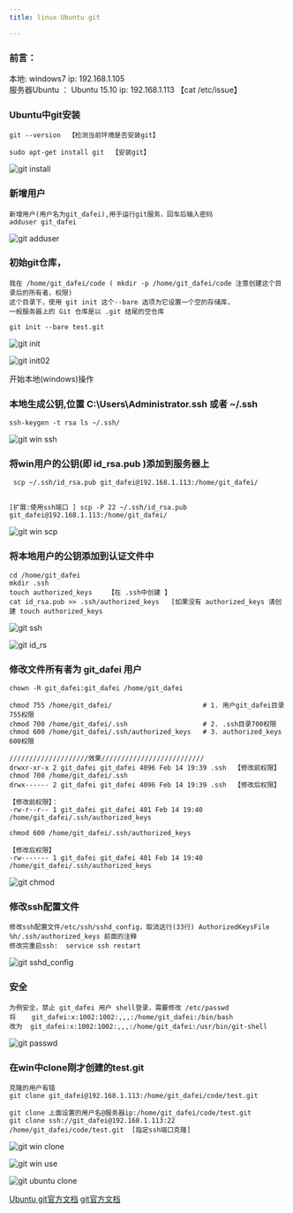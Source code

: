 ```yaml
---
title: linux Ubuntu git

---
```

### 前言：  

本地:  windows7   ip: 192.168.1.105                                                        
服务器Ubuntu ： Ubuntu 15.10     ip: 192.168.1.113  【cat /etc/issue】 

### Ubuntu中git安装

```
git --version  【检测当前环境是否安装git】

sudo apt-get install git  【安装git】
```

![git install](/img/linux_command01_2017_1224/linux_ubuntu_git/git_install.png "git install")

### 新增用户

```
新增用户(用户名为git_dafei),用于运行git服务，回车后输入密码
adduser git_dafei
```

![git adduser](/img/linux_command01_2017_1224/linux_ubuntu_git/git_adduser.png "git adduser")

### 初始git仓库，

```
我在 /home/git_dafei/code ( mkdir -p /home/git_dafei/code 注意创建这个目录后的所有者，权限)
这个目录下，使用 git init 这个--bare 选项为它设置一个空的存储库，
一般服务器上的 Git 仓库是以 .git 结尾的空仓库

git init --bare test.git
```

![git init](/img/linux_command01_2017_1224/linux_ubuntu_git/git_init.png "git init")

![git init02](/img/linux_command01_2017_1224/linux_ubuntu_git/git_init02.png "git init02")

开始本地(windows)操作

### 本地生成公钥,位置  C:\Users\Administrator\.ssh  或者  ~/.ssh 

```
ssh-keygen -t rsa ls ~/.ssh/
```

![git win ssh](/img/linux_command01_2017_1224/linux_ubuntu_git/git_win_ssh.png "git win ssh")

### 将win用户的公钥(即 id_rsa.pub )添加到服务器上

```
 scp ~/.ssh/id_rsa.pub git_dafei@192.168.1.113:/home/git_dafei/
 
 
[扩展:使用ssh端口 ] scp -P 22 ~/.ssh/id_rsa.pub git_dafei@192.168.1.113:/home/git_dafei/
```

![git win scp](/img/linux_command01_2017_1224/linux_ubuntu_git/git_win_scp.png "git win scp")

### 将本地用户的公钥添加到认证文件中

```
cd /home/git_dafei
mkdir .ssh
touch authorized_keys    【在 .ssh中创建 】
cat id_rsa.pub >> .ssh/authorized_keys   [如果没有 authorized_keys 请创建 touch authorized_keys
```

![git ssh](/img/linux_command01_2017_1224/linux_ubuntu_git/git_ssh.png "git ssh")

![git id_rs](/img/linux_command01_2017_1224/linux_ubuntu_git/git_id_rs.png "git id_rs")

### 修改文件所有者为 git_dafei 用户

```
chown -R git_dafei:git_dafei /home/git_dafei

chmod 755 /home/git_dafei/                       # 1. 用户git_dafei目录755权限
chmod 700 /home/git_dafei/.ssh                   # 2. .ssh目录700权限
chmod 600 /home/git_dafei/.ssh/authorized_keys   # 3. authorized_keys 600权限 

////////////////////效果//////////////////////////
drwxr-xr-x 2 git_dafei git_dafei 4096 Feb 14 19:39 .ssh  【修改前权限】
chmod 700 /home/git_dafei/.ssh
drwx------ 2 git_dafei git_dafei 4096 Feb 14 19:39 .ssh  【修改后权限】

【修改前权限】：
-rw-r--r-- 1 git_dafei git_dafei 401 Feb 14 19:40 /home/git_dafei/.ssh/authorized_keys 

chmod 600 /home/git_dafei/.ssh/authorized_keys

【修改后权限】
-rw------- 1 git_dafei git_dafei 401 Feb 14 19:40 /home/git_dafei/.ssh/authorized_keys  

```

![git chmod](/img/linux_command01_2017_1224/linux_ubuntu_git/git_chmod.png "git chmod")

### 修改ssh配置文件

```
修改ssh配置文件/etc/ssh/sshd_config，取消这行(33行) AuthorizedKeysFile    %h/.ssh/authorized_keys 前面的注释
修改完重启ssh:  service ssh restart
```

![git sshd_config](/img/linux_command01_2017_1224/linux_ubuntu_git/git_sshd_config.png "git sshd_config")

### 安全

```
为例安全，禁止 git_dafei 用户 shell登录，需要修改 /etc/passwd
将    git_dafei:x:1002:1002:,,,:/home/git_dafei:/bin/bash
改为  git_dafei:x:1002:1002:,,,:/home/git_dafei:/usr/bin/git-shell
```

![git passwd](/img/linux_command01_2017_1224/linux_ubuntu_git/git_passwd.png "git passwd")

### 在win中clone刚才创建的test.git

```
克隆的用户有错
git clone git_dafei@192.168.1.113:/home/git_dafei/code/test.git

git clone 上面设置的用户名@服务器ip:/home/git_dafei/code/test.git
git clone ssh://git_dafei@192.168.1.113:22 /home/git_dafei/code/test.git  [指定ssh端口克隆]
```

![git win clone](/img/linux_command01_2017_1224/linux_ubuntu_git/git_win_clone.png "git win clone")

![git win use](/img/linux_command01_2017_1224/linux_ubuntu_git/git_win_user.png "git win use")

![git ubuntu clone](/img/linux_command01_2017_1224/linux_ubuntu_git/git_ubuntu_clone.png "git ubuntu clone")





[Ubuntu git官方文档](https://help.ubuntu.com/lts/serverguide/git.html "Ubuntu git官方文档")
[git官方文档](https://git-scm.com/book/en/v2/Git-on-the-Server-Setting-Up-the-Server"git官方文档")





























